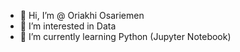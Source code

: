 - 👋 Hi, I’m @ Oriakhi Osariemen 
- 👀 I’m interested in Data
- 🌱 I’m currently learning Python (Jupyter Notebook)


<!---
Nemeiraso/Nemeiraso is a ✨ special ✨ repository because its `README.md` (this file) appears on your GitHub profile.
You can click the Preview link to take a look at your changes.
--->
